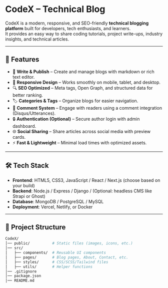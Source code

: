 # CodeX – Technical Blog

CodeX is a modern, responsive, and SEO-friendly **technical blogging platform** built for developers, tech enthusiasts, and learners.  
It provides an easy way to share coding tutorials, project write-ups, industry insights, and technical articles.

---

## 🚀 Features

- 📝 **Write & Publish** – Create and manage blogs with markdown or rich text editor.  
- 📱 **Responsive Design** – Works smoothly on mobile, tablet, and desktop.  
- 🔍 **SEO Optimized** – Meta tags, Open Graph, and structured data for better ranking.  
- 🏷️ **Categories & Tags** – Organize blogs for easier navigation.  
- 💬 **Comment System** – Engage with readers using a comment integration (Disqus/Utterances).  
- 🔒 **Authentication (Optional)** – Secure author login with admin dashboard.  
- 🌐 **Social Sharing** – Share articles across social media with preview cards.  
- ⚡ **Fast & Lightweight** – Minimal load times with optimized assets.  

---

## 🛠️ Tech Stack

- **Frontend**: HTML5, CSS3, JavaScript / React / Next.js (choose based on your build)  
- **Backend**: Node.js / Express / Django / (Optional: headless CMS like Strapi or Ghost)  
- **Database**: MongoDB / PostgreSQL / MySQL  
- **Deployment**: Vercel, Netlify, or Docker  

---

## 📂 Project Structure

```bash
CodeX/
│── public/          # Static files (images, icons, etc.)
│── src/
│   ├── components/  # Reusable UI components
│   ├── pages/       # Blog pages, About, Contact, etc.
│   ├── styles/      # CSS/SCSS/Tailwind files
│   ├── utils/       # Helper functions
│── .gitignore
│── package.json
│── README.md
